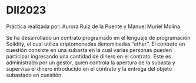 # DII2023
Práctica realizada por: Aurora Ruiz de la Puente y Manuel Muriel Molina

Se ha desarrollado un contrato programado en el lenguaje de programación Solidity, el cual utiliza criptomonedas denominadas “ether”. El contrato en cuestión consiste en una subasta  en la cual varias personas pueden participar ingresando una cantidad de dinero en el contrato. Este es administrado por un gestor, quien controla la apertura de la subasta y supervisa el dinero introducido en el contrato y la entrega del objeto subastado en cuestión.

